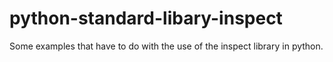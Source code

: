 # python-standard-libary-inspect

Some examples that have to do with the use of the inspect library in python.
